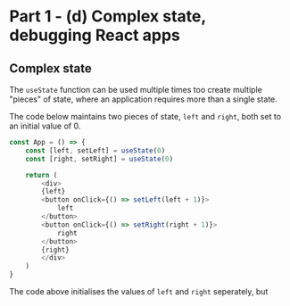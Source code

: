 # Part 1 - (d) Complex state, debugging React apps

## Complex state

The `useState` function can be used multiple times too create multiple "pieces" of state, where an application requires more than a single state.

The code below maintains two pieces of state, `left` and `right`, both set to an initial value of 0.

```javascript
const App = () => {
    const [left, setLeft] = useState(0)
    const [right, setRight] = useState(0)

    return (
        <div>
        {left}
        <button onClick={() => setLeft(left + 1)}>
            left
        </button>
        <button onClick={() => setRight(right + 1)}>
            right
        </button>
        {right}
        </div>
    )
}
```

The code above initialises the values of `left` and `right` seperately, but 